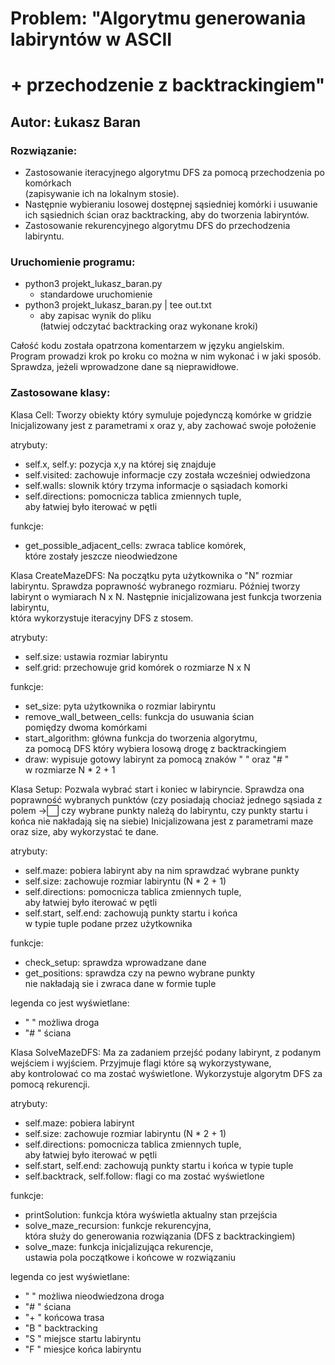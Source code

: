 # Problem: "Algorytmu generowania labiryntów w ASCII

# + przechodzenie z backtrackingiem"

## Autor: Łukasz Baran

### Rozwiązanie:

- Zastosowanie iteracyjnego algorytmu DFS za pomocą przechodzenia po komórkach\
  (zapisywanie ich na lokalnym stosie).
- Następnie wybieraniu losowej dostępnej sąsiedniej komórki i usuwanie\
  ich sąsiednich ścian oraz backtracking, aby do tworzenia labiryntów.
- Zastosowanie rekurencyjnego algorytmu DFS do przechodzenia labiryntu.

### Uruchomienie programu:

- python3 projekt_lukasz_baran.py
  - standardowe uruchomienie
- python3 projekt_lukasz_baran.py | tee out.txt
  - aby zapisac wynik do pliku\
    (łatwiej odczytać backtracking oraz wykonane kroki)

Całość kodu została opatrzona komentarzem w języku angielskim.\
Program prowadzi krok po kroku co można w nim wykonać i w jaki sposób.\
Sprawdza, jeżeli wprowadzone dane są nieprawidłowe.

### Zastosowane klasy:

Klasa Cell:
Tworzy obiekty który symuluje pojedynczą komórke w gridzie
Inicjalizowany jest z parametrami x oraz y, aby zachować swoje położenie

atrybuty:

- self.x, self.y: pozycja x,y na której się znajduje
- self.visited: zachowuje informacje czy została wcześniej odwiedzona
- self.walls: slownik który trzyma informacje o sąsiadach komorki
- self.directions: pomocnicza tablica zmiennych tuple,\
  aby łatwiej było iterować w pętli

funkcje:

- get_possible_adjacent_cells: zwraca tablice komórek,\
  które zostały jeszcze nieodwiedzone

Klasa CreateMazeDFS:
Na początku pyta użytkownika o "N" rozmiar labiryntu.
Sprawdza poprawność wybranego rozmiaru.
Później tworzy labirynt o wymiarach N x N.
Następnie inicjalizowana jest funkcja tworzenia labiryntu,\
 która wykorzystuje iteracyjny DFS z stosem.

atrybuty:

- self.size: ustawia rozmiar labiryntu
- self.grid: przechowuje grid komórek o rozmiarze N x N

funkcje:

- set_size: pyta użytkownika o rozmiar labiryntu
- remove_wall_between_cells: funkcja do usuwania ścian\
  pomiędzy dwoma komórkami
- start_algorithm: główna funkcja do tworzenia algorytmu,\
  za pomocą DFS który wybiera losową drogę z backtrackingiem
- draw: wypisuje gotowy labirynt za pomocą znaków " " oraz "# "\
  w rozmiarze N \* 2 + 1

Klasa Setup:
Pozwala wybrać start i koniec w labiryncie.
Sprawdza ona poprawność wybranych punktów
(czy posiadają chociaż jednego sąsiada z polem ->⬜
czy wybrane punkty należą do labiryntu,
czy punkty startu i końca nie nakładają się na siebie)
Inicjalizowana jest z parametrami maze oraz size, aby wykorzystać te dane.

atrybuty:

- self.maze: pobiera labirynt aby na nim sprawdzać wybrane punkty
- self.size: zachowuje rozmiar labiryntu (N \* 2 + 1)
- self.directions: pomocnicza tablica zmiennych tuple,\
  aby łatwiej było iterować w pętli
- self.start, self.end: zachowują punkty startu i końca\
  w typie tuple podane przez użytkownika

funkcje:

- check_setup: sprawdza wprowadzane dane
- get_positions: sprawdza czy na pewno wybrane punkty\
  nie nakładają sie i zwraca dane w formie tuple

legenda co jest wyświetlane:

- " " możliwa droga
- "# " ściana

Klasa SolveMazeDFS:
Ma za zadaniem przejść podany labirynt, z podanym wejściem i wyjściem.
Przyjmuje flagi które są wykorzystywane,\
 aby kontrolować co ma zostać wyświetlone.
Wykorzystuje algorytm DFS za pomocą rekurencji.

atrybuty:

- self.maze: pobiera labirynt
- self.size: zachowuje rozmiar labiryntu (N \* 2 + 1)
- self.directions: pomocnicza tablica zmiennych tuple,\
  aby łatwiej było iterować w pętli
- self.start, self.end: zachowują punkty startu i końca w typie tuple
- self.backtrack, self.follow: flagi co ma zostać wyświetlone

funkcje:

- printSolution: funkcja która wyświetla aktualny stan przejścia
- solve_maze_recursion: funkcje rekurencyjna,\
  która służy do generowania rozwiązania (DFS z backtrackingiem)
- solve_maze: funkcja inicjalizująca rekurencje,\
  ustawia pola początkowe i końcowe w rozwiązaniu

legenda co jest wyświetlane:

- " " możliwa nieodwiedzona droga
- "# " ściana
- "+ " końcowa trasa
- "B " backtracking
- "S " miejsce startu labiryntu
- "F " miesjce końca labiryntu
